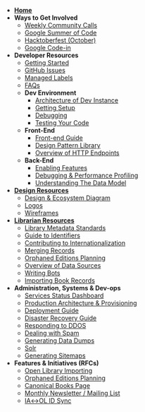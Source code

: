 * **[Home](Home)**
* **Ways to Get Involved**
	* [Weekly Community Calls](Open-Library-Community-Call-Minutes)
	* [Google Summer of Code](Google-Summer-of-Code)
	* [Hacktoberfest (October)](Hacktoberfest)
	* [Google Code-in](https://github.com/internetarchive/openlibrary/milestone/17)
* **Developer Resources**
	* [Getting Started](https://github.com/internetarchive/openlibrary/blob/master/CONTRIBUTING.md)
	* [GitHub Issues](https://github.com/internetarchive/openlibrary/wiki/Interacting-with-GitHub-Issues)
	* [Managed Labels](https://github.com/internetarchive/openlibrary/wiki/Using-Managed-Labels-to-Track-Issues)
	* [FAQs](Beginner's-FAQ)
	* **Dev Environment**
		* [Architecture of Dev Instance](Architecture)
		* [Getting Setup](Getting-Started)
		* [Debugging](Debugging)
		* [Testing Your Code](Testing)
	* **Front-End**
		* [Front-end Guide](Frontend-Guide)
		* [Design Pattern Library](Design-Pattern-Library)
		* [Overview of HTTP Endpoints](Endpoints)
	* **Back-End**
		* [Enabling Features](Feature-Flagging)
		* [Debugging & Performance Profiling](Debugging-and-Performance-Profiling)
		* [Understanding The Data Model](https://github.com/internetarchive/openlibrary/wiki/Understanding-The-Data-Model)
* **[Design Resources](Design)**
	* [Design & Ecosystem Diagram](https://docs.google.com/document/d/1RUsUnIJM78gTr5ycewUJNwYHERBQdg_Tv-X-OZpwtRY)
	* [Logos](https://drive.google.com/file/d/1GlUpiaobyL6dbxu8Ok_i_R87aalpzH_z/view)
	* [Wireframes](Design)
* **[Librarian Resources](Librarians-Guide-of-Procedures)** 
	* [Library Metadata Standards](Library-Metadata-Standards)
	* [Guide to Identifiers](Guide-to-Identifiers)
	* [Contributing to Internationalization](https://github.com/internetarchive/openlibrary/tree/master/openlibrary/i18n)
	* [Merging Records](Merging-Records)
	* [Orphaned Editions Planning](Orphaned-Editions-Planning)
	* [Overview of Data Sources](Data-Source-Overview)
	* [Writing Bots](Writing-Bots)
	* [Importing Book Records](Developer's-Guide-to-Data-Importing)
* **Administration, Systems & Dev-ops**
	* [Services Status Dashboard](https://status.archivelab.org)
	* [Production Architecture & Provisioning](Production-Service-Architecture)
	* [Deployment Guide](Deployment-Guide)
	* [Disaster Recovery Guide](Disaster-Recovery-&-Immediate-Response)
	* [Responding to DDOS](https://git.archive.org/mek/detect-abuse)
	* [Dealing with Spam](Anti-Spam-Tools)
	* [Generating Data Dumps](Generating-Data-Dumps)
	* [Solr](Solr)
	* [Generating Sitemaps](Sitemap-Generation)
* **Features & Initiatives (RFCs)**
	* [Open Library Importing](Open-Library-Importing)
	* [Orphaned Editions Planning](Orphaned-Editions-Planning)
	* [Canonical Books Page](Canonical-Books-Page)
	* [Monthly Newsletter / Mailing List](Mailing-List)
	* [IA↔OL ID Sync](archive.org-↔-Open-Library-synchronisation)